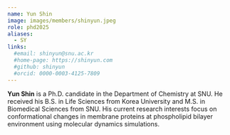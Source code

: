 ```yaml
---
name: Yun Shin
image: images/members/shinyun.jpeg
role: phd2025
aliases:
  - SY
links: 
  #email: shinyun@snu.ac.kr
  #home-page: https://shinyun.com
  #github: shinyun
  #orcid: 0000-0003-4125-7809
---
```


**Yun Shin** is a Ph.D. candidate in the Department of Chemistry at SNU. He received his B.S. in Life Sciences from Korea University and M.S. in Biomedical Sciences from SNU. His current research interests focus on conformational changes in membrane proteins at phospholipid bilayer environment using molecular dynamics simulations.
